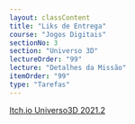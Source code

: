```yaml
---
layout: classContent
title: "Liks de Entrega"
course: "Jogos Digitais"
sectionNo: 3
section: "Universo 3D"
lectureOrder: "99"
lecture: "Detalhes da Missão"
itemOrder: "99"
type: "Tarefas"
---
```


[Itch.io Universo3D 2021.2](https://itch.io/jam/universo3d212)